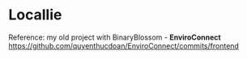 # Locallie

Reference: my old project with BinaryBlossom - **EnviroConnect**
https://github.com/quyenthucdoan/EnviroConnect/commits/frontend 
